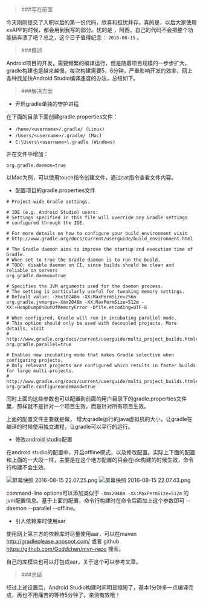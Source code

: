 >###写在前面

今天刚刚提交了入职以后的第一份代码，欣喜和担忧并存。喜的是，以后大家使用xxAPP的时候，都会用到我写的部分。忧的是 ，阿西，自己的代码不会把整个功能搞奔溃了吧？总之，这个日子值得纪念：  `2016-08-15`  。

>###概述

Android项目的开发，需要频繁的编译运行，但是随着项目规模的一步步扩大，gradle构建也是越来越慢。每次构建需要5，6分钟，严重影响开发的效率，网上各种找加快Android Studio编译速度的办法，总结如下。

>###解决方案

* 开启gradle单独的守护进程

在下面的目录下面创建gradle.properties文件：
  *   `/home/<username>/.gradle/ (Linux)`
  *   `/Users/<username>/.gradle/ (Mac)`
  *   `C:\Users\<username>\.gradle (Windows)`

并在文件中增加：

```
org.gradle.daemon=true 
```

以Mac为例，可以使用touch指令创建文件，通过cat指令查看文件内容。
* 配置项目的gradle.properties文件

```
# Project-wide Gradle settings.

# IDE (e.g. Android Studio) users:
# Settings specified in this file will override any Gradle settings
# configured through the IDE.

# For more details on how to configure your build environment visit
# http://www.gradle.org/docs/current/userguide/build_environment.html

# The Gradle daemon aims to improve the startup and execution time of Gradle.
# When set to true the Gradle daemon is to run the build.
# TODO: disable daemon on CI, since builds should be clean and reliable on servers
org.gradle.daemon=true

# Specifies the JVM arguments used for the daemon process.
# The setting is particularly useful for tweaking memory settings.
# Default value: -Xmx10248m -XX:MaxPermSize=256m
org.gradle.jvmargs=-Xmx2048m -XX:MaxPermSize=512m -XX:+HeapDumpOnOutOfMemoryError -Dfile.encoding=UTF-8

# When configured, Gradle will run in incubating parallel mode.
# This option should only be used with decoupled projects. More details, visit
# http://www.gradle.org/docs/current/userguide/multi_project_builds.html#sec:decoupled_projects
org.gradle.parallel=true

# Enables new incubating mode that makes Gradle selective when configuring projects. 
# Only relevant projects are configured which results in faster builds for large multi-projects.
# http://www.gradle.org/docs/current/userguide/multi_project_builds.html#sec:configuration_on_demand
org.gradle.configureondemand=true
```

同时上面的这些参数也可以配置到前面的用户目录下的gradle.properties文件里，那样就不是针对一个项目生效，而是针对所有项目生效。

上面的配置文件主要就是做， 增大gradle运行的java虚拟机的大小，让gradle在编译的时候使用独立进程，让gradle可以平行的运行。

* 修改android studio配置

在android studio的配置中，开启offline模式，以及修改配置。实际上下面的配置和上面的一大段一样，主要是在这个地方配置的只会在ide构建的时候生效，命令行构建不会生效。

![屏幕快照 2016-08-15 22.07.25.png](https://ooo.0o0.ooo/2016/08/15/57b1d14458711.png)
![屏幕快照 2016-08-15 22.07.43.png](https://ooo.0o0.ooo/2016/08/15/57b1d143daebe.png)

command-line options可以添加类似于  `-Xmx2048m -XX:MaxPermSize=512m` 的jvm配置信息。基于上面的配置，命令行构建时在命令后面加上这个参数即可 --daemon --parallel --offline。

* 引入依赖库时使用aar

使用网上第三方的依赖库时尽量使用aar，可以在maven http://gradleplease.appspot.com/ 或者 github https://github.com/Goddchen/mvn-repo 搜索。

自己的库模块也可以打包成aar，关于这个可以参考文章。

>###总结

经过上述设置后，Android Studio构建时间明显缩短了，基本1分钟多一点编译完成，再也不用痛苦的等待5分钟了。亲测有效哦！
